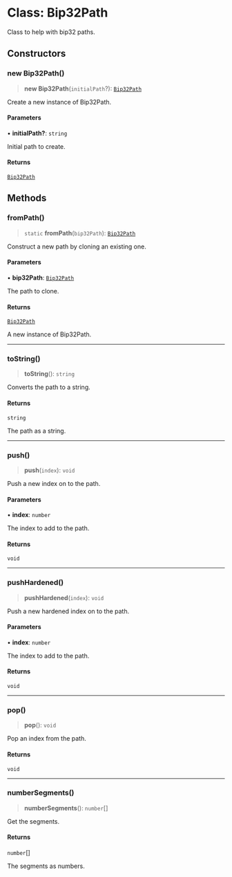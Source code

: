 # Class: Bip32Path

Class to help with bip32 paths.

## Constructors

### new Bip32Path()

> **new Bip32Path**(`initialPath`?): [`Bip32Path`](Bip32Path.md)

Create a new instance of Bip32Path.

#### Parameters

• **initialPath?**: `string`

Initial path to create.

#### Returns

[`Bip32Path`](Bip32Path.md)

## Methods

### fromPath()

> `static` **fromPath**(`bip32Path`): [`Bip32Path`](Bip32Path.md)

Construct a new path by cloning an existing one.

#### Parameters

• **bip32Path**: [`Bip32Path`](Bip32Path.md)

The path to clone.

#### Returns

[`Bip32Path`](Bip32Path.md)

A new instance of Bip32Path.

***

### toString()

> **toString**(): `string`

Converts the path to a string.

#### Returns

`string`

The path as a string.

***

### push()

> **push**(`index`): `void`

Push a new index on to the path.

#### Parameters

• **index**: `number`

The index to add to the path.

#### Returns

`void`

***

### pushHardened()

> **pushHardened**(`index`): `void`

Push a new hardened index on to the path.

#### Parameters

• **index**: `number`

The index to add to the path.

#### Returns

`void`

***

### pop()

> **pop**(): `void`

Pop an index from the path.

#### Returns

`void`

***

### numberSegments()

> **numberSegments**(): `number`[]

Get the segments.

#### Returns

`number`[]

The segments as numbers.
